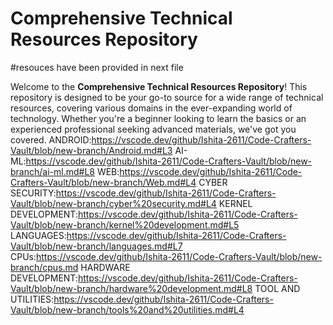 # Comprehensive Technical Resources Repository
#resouces have been provided in next file

Welcome to the **Comprehensive Technical Resources Repository**! This repository is designed to be your go-to source for a wide range of technical resources, covering various domains in the ever-expanding world of technology. Whether you're a beginner looking to learn the basics or an experienced professional seeking advanced materials, we've got you covered.
ANDROID:https://vscode.dev/github/Ishita-2611/Code-Crafters-Vault/blob/new-branch/Android.md#L3
AI-ML:https://vscode.dev/github/Ishita-2611/Code-Crafters-Vault/blob/new-branch/ai-ml.md#L8
WEB:https://vscode.dev/github/Ishita-2611/Code-Crafters-Vault/blob/new-branch/Web.md#L4
CYBER SECURITY:https://vscode.dev/github/Ishita-2611/Code-Crafters-Vault/blob/new-branch/cyber%20security.md#L4
KERNEL DEVELOPMENT:https://vscode.dev/github/Ishita-2611/Code-Crafters-Vault/blob/new-branch/kernel%20development.md#L5
LANGUAGES:https://vscode.dev/github/Ishita-2611/Code-Crafters-Vault/blob/new-branch/languages.md#L7
CPUs:https://vscode.dev/github/Ishita-2611/Code-Crafters-Vault/blob/new-branch/cpus.md
HARDWARE DEVELOPMENT:https://vscode.dev/github/Ishita-2611/Code-Crafters-Vault/blob/new-branch/hardware%20development.md#L8
TOOL AND UTILITIES:https://vscode.dev/github/Ishita-2611/Code-Crafters-Vault/blob/new-branch/tools%20and%20utilities.md#L4
